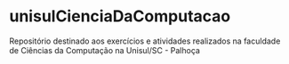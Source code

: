 # unisulCienciaDaComputacao
Repositório destinado aos exercícios e atividades realizados na faculdade de Ciências da Computação na Unisul/SC - Palhoça
